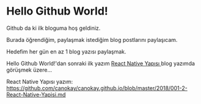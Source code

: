 # Hello Github World!
Github da ki ilk bloguma hoş geldiniz.

Burada öğrendiğim, paylaşmak istediğim blog postlarını paylaşıcam.

Hedefim her gün en az 1 blog yazısı paylaşmak. 

Hello Github World!'dan sonraki ilk yazım <a href="https://github.com/canokay/canokay.github.io/blob/master/2018/001-2-React-Native-Yapisi.md"> React Native Yapısı </a> blog yazımda görüşmek üzere...

React Native Yapısı yazım: https://github.com/canokay/canokay.github.io/blob/master/2018/001-2-React-Native-Yapisi.md

